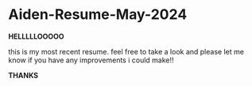 # Aiden-Resume-May-2024
**HELLLLLOOOOO** <br>

this is my most recent resume. feel free to take a look and please let me know if you have any improvements i could make!! <br>

**THANKS**

